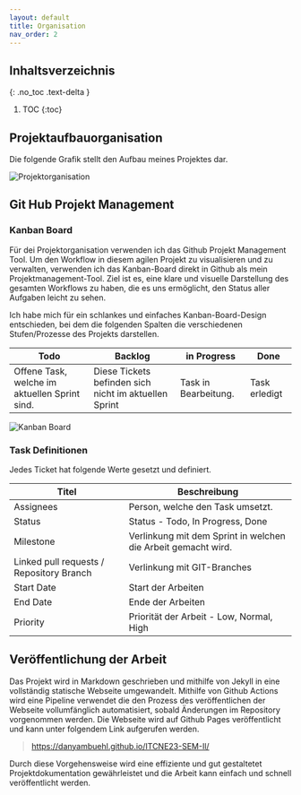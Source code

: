 ```yaml
---
layout: default
title: Organisation
nav_order: 2
---
```


## Inhaltsverzeichnis
{: .no_toc .text-delta }

1. TOC
{:toc}

## Projektaufbauorganisation

Die folgende Grafik stellt den Aufbau meines Projektes dar.

![Projektorganisation](../img/projectorganisation.png)


## Git Hub Projekt Management

### Kanban Board


Für dei Projektorganisation verwenden ich das Github Projekt Management Tool.
Um den Workflow in diesem agilen Projekt zu visualisieren und zu verwalten, verwenden ich das Kanban-Board direkt in Github als mein Projektmanagement-Tool. 
Ziel ist es, eine klare und visuelle Darstellung des gesamten Workflows zu haben, die es uns ermöglicht, den Status aller Aufgaben leicht zu sehen.

Ich habe mich für ein schlankes und einfaches Kanban-Board-Design entschieden, bei dem die folgenden Spalten die verschiedenen Stufen/Prozesse des Projekts darstellen.

| **Todo**                                      | **Backlog**                                           | **in Progress**      | **Done**      |
|-----------------------------------------------|-------------------------------------------------------|----------------------|---------------|
| Offene Task, welche im aktuellen Sprint sind. | Diese Tickets befinden sich nicht im aktuellen Sprint | Task in Bearbeitung. | Task erledigt |

![Kanban Board](../img/kanbanboard.png)

### Task Definitionen


Jedes Ticket hat folgende Werte gesetzt und definiert.

| **Titel**                                | **Beschreibung**                                              |
|------------------------------------------|---------------------------------------------------------------|
| Assignees                                | Person, welche den Task umsetzt.                              |
| Status                                   | Status - Todo, In Progress, Done                              |
| Milestone                                | Verlinkung mit dem Sprint in welchen die Arbeit gemacht wird. |
| Linked pull requests / Repository Branch | Verlinkung mit GIT-Branches                                   |
| Start Date                               | Start der Arbeiten                                            |
| End Date                                 | Ende der Arbeiten                                             |
| Priority                                 | Priorität der Arbeit - Low, Normal, High                      |

## Veröffentlichung der Arbeit

Das Projekt wird in Markdown geschrieben und mithilfe von Jekyll in eine vollständig statische Webseite umgewandelt.
Mithilfe von Github Actions wird eine Pipeline verwendet die den Prozess des veröffentlichen der Webseite vollumfänglich automatisiert, sobald Änderungen im Repository vorgenommen werden.
Die Webseite wird auf Github Pages veröffentlicht und kann unter folgendem Link aufgerufen werden.

> https://danyambuehl.github.io/ITCNE23-SEM-Il/

Durch diese Vorgehensweise wird eine effiziente und gut gestaltetet Projektdokumentation gewährleistet und die Arbeit kann einfach und schnell veröffentlicht werden.
